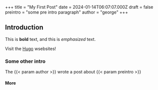 +++
title = "My First Post"
date = 2024-01-14T06:07:07.000Z
draft = false
preintro = "some pre intro paragraph"
author = "george"
+++

## Introduction

This is **bold** text, and this is *emphasized* text.

Visit the [Hugo](https://gohugo.io) wsebsites!

### Some other intro

The {{< param author >}} wrote a post about {{< param preintro >}}

#### More